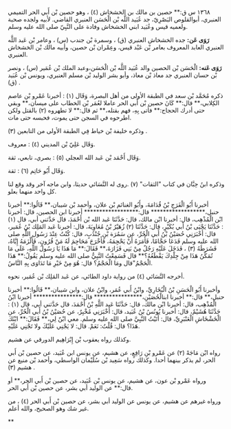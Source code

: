 ١٣٦٨ س ق:** حصين بن مالك بن الخشخاش (٤) ، وهو حصين بْن أَبي الحر التميمي العنبري، أبوالقلوص البَصْرِيّ، جد عُبَيد اللَّه بْن الْحَسَن العنبري القاضي. لأبيه ولجده صحبة ولعميه قيس وعُبَيد ابني الخشخاش وفادة على النَّبِيّ صلى الله عليه وسلم.

**رَوَى عَن:** جده الخشخاش العنبري (ق) ، وسمرة بْن جندب (س) ، وعامر بْن عَبد اللَّه العنبري العابد المعروف بعامر بْن عَبْد قيس، وعِمْران بْن حصين، وأبيه مالك بْن الخشخاش العنبري.

**رَوَى عَنه:** الْحَسَن بْن الحصين والد عُبَيد اللَّه بْن الْحَسَن،وعبد الملك بْن عُمَير (س) ، ونصر بْن حسان العنبري جد معاذ بْن معاذ، وأبو بشر الوليد بْن مسلم العنبري، ويونس بْن عُبَيد (ق) .

ذكره مُحَمَّد بْن سعد في الطبقة الأولى من أهل البصرة، وَقَال (١) : أخبرنا عَمْرو بْن عاصم الكِلابي،** قال:** كَانَ حصين بْن أَبي الحر عاملا لعُمَر بْن الخطاب على ميسان،** وبقي حتى أدرك الحجاج:** فأتى بِهِ، فهم بقتله،** ثم قال:** لا تطهروه (٢) بالقتل ولكن اطرحوه في السجن حتى يموت، فحبسه حتى مات.

وذكره خليفة بْن خياط فِي الطبقة الأولى من التابعين (٣) .

وَقَال عَلِيّ بْن المديني (٤) : معروف.

وَقَال أَحْمَد بْن عَبد الله العجلي (٥) : بصري، تابعي، ثقة.

وَقَال أَبُو حَاتِم (٦) : ثقة.

وذكره ابنُ حِبَّان في كتاب "الثقات" (٧) .روى له النَّسَائي حديثا، وابن ماجه آخر وقد وقع لنا كل واحد منهما بعلو.

أخبرنا أَبُو الْفَرَجِ بْنُ قُدَامَةَ، وأَبُو الغنائم بْن علان، وأحمد بْن شيبان،** قَالُوا:** أخبرنا حنبل،****************** قال:****************** أخبرنا ابن الحصين، قال: أخبرنا ابْن الْمُذْهِب، قال: أخبرنا ابْن مالك، قال: حَدَّثَنَا عَبد الله بْن أَحْمَدَ، قال حَدَّثني أبي، قال (١) : حَدَّثَنَا يَحْيَى بْنُ أَبي بُكَيْرٍ، قال: حَدَّثَنَا (٢) زُهَيْرُ بْنُ مُعَاوِيَةَ، قال: أخبرنا عَبد المَلِك بْنُ عُمَير، قال: أَخْبَرَنِي حُصَيْنُ بْنُ أَبي الْحُرِّ، عن سَمُرَة بْنِ جُنْدُبٍ، قال: كُنْتُ عِنْدَ رَسُول اللَّهِ صلى الله عليه وسلم فَدَعَا حَجَّامًا، فَأَمَرَهُ أَنْ يَحْجِمَهُ، فَأَخْرَجَ مَحَاجِمَ لَهُ مَنْ قُرُونٍ، فَأَلْزَمَهُ إِيَّاهُ، فَشَرَطَهُ (٣) ، فَدَخَلَ عَلَيْهِ رَجُلٌ مِنْ بَنِي فَزَارَةَ،** فَقَالَ:** مَا هَذَا يَا رَسُولَ اللَّهِ، عَلَى مَا تُمَكِّنُ هَذَا مِنْ جِلْدِكَ يَقْطَعُهُ؟** قال فَسَمِعْتُ النَّبِيُّ صلى الله عليه وسلم يَقُولُ:** هَذَا الْحَجْمُ"قال ومَا الْحَجْمُ؟ قال: هُوَ مِنْ خَيْرِ مَا تَدَاوَى بِهِ النَّاسُ.

أخرجه النَّسَائي (٤) من رواية داود الطائي، عن عَبد المَلِك بْن عُمَير، نحوه.

وأخبرنا أَبُو الْحَسَنِ بْنُ الْبُخَارِيِّ، وابْنُ أَبي عُمَر، وابْنُ علان، وابن شيبان،** قَالُوا:** أخبرنا حنبل،** قال:** أخبرنا ابنالْحُصَيْنِ،**************** قال:**************** أخبرنا ابْنُ الْمُذْهِب، قال: أخبرنا ابْن مالك، قال: حَدَّثَنَا عَبد اللَّهِ بْنُ أَحْمَدَ، قال حَدَّثني أبي، قال (١) : حَدَّثَنَا هُشَيْمٌ، قال: أخبرنا يُونُسُ بْنُ عُبَيد، قال: أَخْبَرَنِي مُخْبِرٌ، عن حُصَيْنُ بْنُ أَبي الْحُرِّ، عن الْخَشْخَاشِ الْعَنْبَرِيِّ، قال: أَتَيْتُ النَّبِيَّ صلى الله عليه وسلم. معي ابْنٌ لِي،** فَقَالَ:** ابْنُكَ هَذَا؟ قال: قُلْتُ: نَعَمْ. قال: لا يَجْنِي عَلَيْكَ ولا تَجْنِي عَلَيْهِ.

وكذلك رواه يعقوب بْن إِبْرَاهِيم الدورقي عن هشيم.

رواه ابْن مَاجَهْ (٢) عن عَمْرو بْنِ رَافِعٍ، عن هشيم، عن يونس ابن عُبَيد، عن حصين بْن أَبي الحر، لم يذكر بينهما أحدا. وكذلك رواه سَعِيد بْن سُلَيْمان الواسطي، وأحمد بْن منيع عن هشيم (٣) .

ورواه عَمْرو بْن عون، عن هشيم، عن يونس بْن عُبَيد، عن حصين بْن أَبي الحر،** أو قال:** عن الوليد أبي بشر، عن حصين بْن أَبي الحر.

ورواه غيرهم عن هشيم، عن يونس عن الوليد أبي بشر، عن حصين بْن أَبي الحر (٤) ، من غير شك وهو الصحيح، والله أعلم.

**